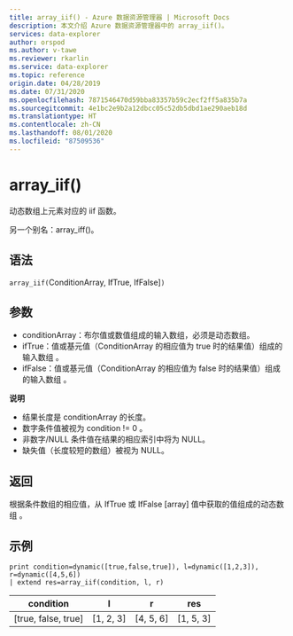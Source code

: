 ```yaml
---
title: array_iif() - Azure 数据资源管理器 | Microsoft Docs
description: 本文介绍 Azure 数据资源管理器中的 array_iif()。
services: data-explorer
author: orspod
ms.author: v-tawe
ms.reviewer: rkarlin
ms.service: data-explorer
ms.topic: reference
origin.date: 04/28/2019
ms.date: 07/31/2020
ms.openlocfilehash: 7871546470d59bba83357b59c2ecf2ff5a835b7a
ms.sourcegitcommit: 4e1bc2e9b2a12dbcc05c52db5dbd1ae290aeb18d
ms.translationtype: HT
ms.contentlocale: zh-CN
ms.lasthandoff: 08/01/2020
ms.locfileid: "87509536"
---
```

# <a name="array_iif"></a>array_iif()

动态数组上元素对应的 iif 函数。

另一个别名：array_iff()。

## <a name="syntax"></a>语法

`array_iif(`ConditionArray, IfTrue, IfFalse]`)`  

## <a name="arguments"></a>参数

* conditionArray：布尔值或数值组成的输入数组，必须是动态数组。
* ifTrue：值或基元值（ConditionArray 的相应值为 true 时的结果值）组成的输入数组 。
* ifFalse：值或基元值（ConditionArray 的相应值为 false 时的结果值）组成的输入数组 。

**说明**

* 结果长度是 conditionArray 的长度。
* 数字条件值被视为 condition != 0 。
* 非数字/NULL 条件值在结果的相应索引中将为 NULL。
* 缺失值（长度较短的数组）被视为 NULL。

## <a name="returns"></a>返回

根据条件数组的相应值，从 IfTrue 或 IfFalse [array] 值中获取的值组成的动态数组 。

## <a name="example"></a>示例

```kusto
print condition=dynamic([true,false,true]), l=dynamic([1,2,3]), r=dynamic([4,5,6]) 
| extend res=array_iif(condition, l, r)
```

|condition|l|r|res|
|---|---|---|---|
|[true, false, true]|[1, 2, 3]|[4, 5, 6]|[1, 5, 3]|
